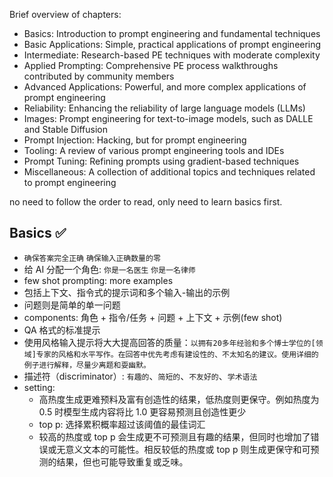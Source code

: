 Brief overview of chapters:

- Basics: Introduction to prompt engineering and fundamental techniques
- Basic Applications: Simple, practical applications of prompt engineering
- Intermediate: Research-based PE techniques with moderate complexity
- Applied Prompting: Comprehensive PE process walkthroughs contributed by community members
- Advanced Applications: Powerful, and more complex applications of prompt engineering
- Reliability: Enhancing the reliability of large language models (LLMs)
- Images: Prompt engineering for text-to-image models, such as DALLE and Stable Diffusion
- Prompt Injection: Hacking, but for prompt engineering
- Tooling: A review of various prompt engineering tools and IDEs
- Prompt Tuning: Refining prompts using gradient-based techniques
- Miscellaneous: A collection of additional topics and techniques related to prompt engineering

no need to follow the order to read, only need to learn basics first.

## Basics ✅

- `确保答案完全正确` `确保输入正确数量的零`
- 给 AI 分配一个角色: `你是一名医生` `你是一名律师`
- few shot prompting: more examples
- 包括上下文、指令式的提示词和多个输入-输出的示例
- 问题则是简单的单一问题
- components: 角色 + 指令/任务 + 问题 + 上下文 + 示例(few shot)
- QA 格式的标准提示
- 使用风格输入提示将大大提高回答的质量：`以拥有20多年经验和多个博士学位的[领域]专家的风格和水平写作。在回答中优先考虑有建设性的、不太知名的建议。使用详细的例子进行解释，尽量少离题和耍幽默。`
- 描述符（discriminator）: `有趣的`、`简短的`、`不友好的`、`学术语法`
- setting:
  - 高热度生成更难预料及富有创造性的结果，低热度则更保守。例如热度为 0.5 时模型生成内容将比 1.0 更容易预测且创造性更少
  - top p: 选择累积概率超过该阈值的最佳词汇
  - 较高的热度或 top p 会生成更不可预测且有趣的结果，但同时也增加了错误或无意义文本的可能性。相反较低的热度或 top p 则生成更保守和可预测的结果，但也可能导致重复或乏味。
